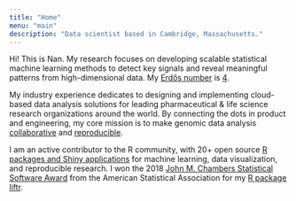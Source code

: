 ```yaml
---
title: "Home"
menu: "main"
description: "Data scientist based in Cambridge, Massachusetts."
---
```


Hi! This is Nan. My research focuses on developing scalable
statistical machine learning methods to detect key signals and
reveal meaningful patterns from high-dimensional data.
My [Erdős number](https://en.wikipedia.org/wiki/Erd%C5%91s_number) is
[4](https://mathscinet.ams.org/mathscinet/collaborationFiltered.html?group_target=189017&group_source=1129576).

My industry experience dedicates to designing and implementing cloud-based
data analysis solutions for leading pharmaceutical & life science research
organizations around the world. By connecting the dots in product and engineering,
my core mission is to make genomic data analysis
[collaborative](talks/#talk-bostonbiocmeetup)
and [reproducible](talks/#poster-dockflow).

I am an active contributor to the R community,
with 20+ open source [R packages and Shiny applications](software/) for
machine learning, data visualization, and reproducible research. I won the 2018
[John M. Chambers Statistical Software Award](http://stat-computing.org/awards/jmc/index.html)
from the American Statistical Association for my [R package liftr](https://liftr.me).
